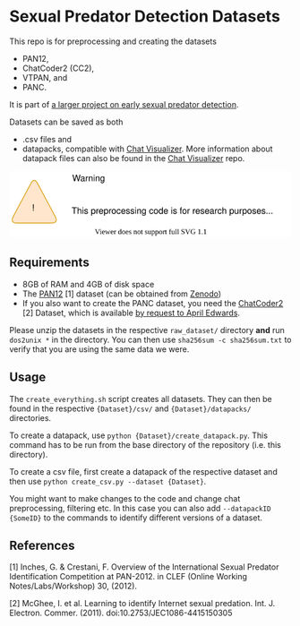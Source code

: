 # Sexual Predator Detection Datasets

This repo is for preprocessing and creating the datasets
- PAN12,
- ChatCoder2 (CC2),
- VTPAN, and
- PANC.

It is part of [a larger project on early sexual predator detection](https://early-sexual-predator-detection.gitlab.io).

Datasets can be saved as both
- .csv files and
- datapacks, compatible with [Chat Visualizer](https://gitlab.com/early-sexual-predator-detection/chat-visualizer). More information about datapack files can also be found in the [Chat Visualizer](https://gitlab.com/early-sexual-predator-detection/chat-visualizer) repo.

![This preprocessing code is for research purposes only. Do not use models trained with this data in practice. It contains many biases and models trained on it will not be able to detect real grooming attempts. For more info, read the paper.](./do_not_use_data.svg)

## Requirements

- 8GB of RAM and 4GB of disk space
- The [PAN12](https://pan.webis.de/clef12/pan12-web/) [1] dataset (can be obtained from [Zenodo](https://zenodo.org/record/3713280))
- If you also want to create the PANC dataset, you need the [ChatCoder2](https://www.chatcoder.com/) [2] Dataset, which is available [by request to April Edwards](https://www.chatcoder.com/data.html).

Please unzip the datasets in the respective `raw_dataset/` directory **and** run `dos2unix *` in the directory. You can then use `sha256sum -c sha256sum.txt` to verify that you are using the same data we were.

## Usage

The `create_everything.sh` script creates all datasets. They can then be found in the respective `{Dataset}/csv/` and `{Dataset}/datapacks/` directories.

To create a datapack, use `python {Dataset}/create_datapack.py`. This command has to be run from the base directory of the repository (i.e. this directory).

To create a csv file, first create a datapack of the respective dataset and then use `python create_csv.py --dataset {Dataset}`.

You might want to make changes to the code and change chat preprocessing, filtering etc. In this case you can also add `--datapackID {SomeID}` to the commands to identify different versions of a dataset.


## References

[1] Inches, G. & Crestani, F. Overview of the International Sexual Predator Identification Competition at PAN-2012. in CLEF (Online Working Notes/Labs/Workshop) 30, (2012).

[2] McGhee, I. et al. Learning to identify Internet sexual predation. Int. J. Electron. Commer. (2011). doi:10.2753/JEC1086-4415150305
